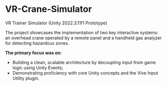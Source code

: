 # VR-Crane-Simulator
VR Trainer Simulator (Unity 2022.3.11f1 Prototype)

The project showcases the implementation of two key interactive systems: an overhead crane operated by a remote panel and a handheld gas analyzer for detecting hazardous zones. 

<b> The primary focus was on: </b>
- Building a clean, scalable architecture by decoupling input from game logic using Unity Events;
- Demonstrating proficiency with core Unity concepts and the Vive Input Utility plugin.
